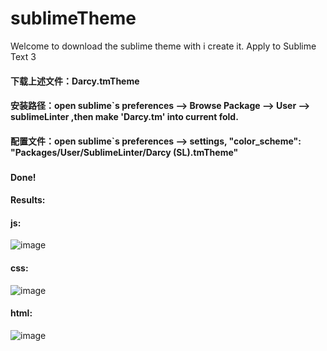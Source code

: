 # sublimeTheme
Welcome to download the sublime theme with i create it.
Apply to Sublime Text 3
#### 下载上述文件：Darcy.tmTheme
#### 安装路径：open sublime`s preferences --> Browse Package --> User --> sublimeLinter ,then make 'Darcy.tm'  into current fold.
#### 配置文件：open sublime`s preferences --> settings, "color_scheme": "Packages/User/SublimeLinter/Darcy (SL).tmTheme"
###
#### Done!

#### Results:
#### js:
![image](https://github.com/phpdu/Sublime-green-Theme/master/image/js-screenshorts.png)

#### css:
![image](https://github.com/phpdu/Sublime-green-Theme/master/image/css-screenshorts.png)

#### html:
![image](https://github.com/phpdu/Sublime-green-Theme/master/image/html-screenshorts.png)

